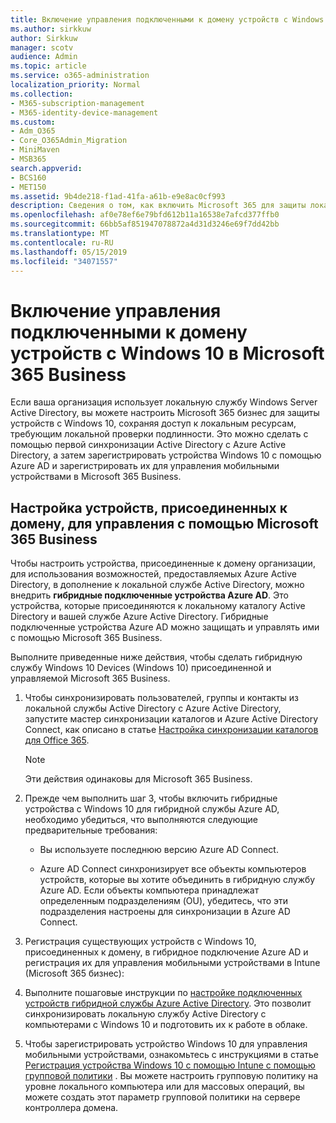 ```yaml
---
title: Включение управления подключенными к домену устройств с Windows 10 в Microsoft 365 Business
ms.author: sirkkuw
author: Sirkkuw
manager: scotv
audience: Admin
ms.topic: article
ms.service: o365-administration
localization_priority: Normal
ms.collection:
- M365-subscription-management
- M365-identity-device-management
ms.custom:
- Adm_O365
- Core_O365Admin_Migration
- MiniMaven
- MSB365
search.appverid:
- BCS160
- MET150
ms.assetid: 9b4de218-f1ad-41fa-a61b-e9e8ac0cf993
description: Сведения о том, как включить Microsoft 365 для защиты локальных подключенных устройств AD к Windows 10.
ms.openlocfilehash: af0e78ef6e79bfd612b11a16538e7afcd377ffb0
ms.sourcegitcommit: 66bb5af851947078872a4d31d3246e69f7dd42bb
ms.translationtype: MT
ms.contentlocale: ru-RU
ms.lasthandoff: 05/15/2019
ms.locfileid: "34071557"
---
```

# <a name="enable-domain-joined-windows-10-devices-to-be-managed-by-microsoft-365-business"></a>Включение управления подключенными к домену устройств с Windows 10 в Microsoft 365 Business

Если ваша организация использует локальную службу Windows Server Active Directory, вы можете настроить Microsoft 365 бизнес для защиты устройств с Windows 10, сохраняя доступ к локальным ресурсам, требующим локальной проверки подлинности. Это можно сделать с помощью первой синхронизации Active Directory с Azure Active Directory, а затем зарегистрировать устройства Windows 10 с помощью Azure AD и зарегистрировать их для управления мобильными устройствами в Microsoft 365 Business.
  
## <a name="set-up-domain-joined-devices-to-be-managed-by-microsoft-365-business"></a>Настройка устройств, присоединенных к домену, для управления с помощью Microsoft 365 Business

Чтобы настроить устройства, присоединенные к домену организации, для использования возможностей, предоставляемых Azure Active Directory, в дополнение к локальной службе Active Directory, можно внедрить **гибридные подключенные устройства Azure AD**. Это устройства, которые присоединяются к локальному каталогу Active Directory и вашей службе Azure Active Directory. Гибридные подключенные устройства Azure AD можно защищать и управлять ими с помощью Microsoft 365 Business. 
  
Выполните приведенные ниже действия, чтобы сделать гибридную службу Windows 10 Devices (Windows 10) присоединенной и управляемой Microsoft 365 Business.
  
1. Чтобы синхронизировать пользователей, группы и контакты из локальной службы Active Directory с Azure Active Directory, запустите мастер синхронизации каталогов и Azure Active Directory Connect, как описано в статье [Настройка синхронизации каталогов для Office 365](https://support.office.com/article/1b3b5318-6977-42ed-b5c7-96fa74b08846).
    
    > [!NOTE]
    > Эти действия одинаковы для Microsoft 365 Business. 
  
2. Прежде чем выполнить шаг 3, чтобы включить гибридные устройства с Windows 10 для гибридной службы Azure AD, необходимо убедиться, что выполняются следующие предварительные требования:

   - Вы используете последнюю версию Azure AD Connect.

   - Azure AD Connect синхронизирует все объекты компьютеров устройств, которые вы хотите объединить в гибридную службу Azure AD. Если объекты компьютера принадлежат определенным подразделениям (OU), убедитесь, что эти подразделения настроены для синхронизации в Azure AD Connect.
    
3. Регистрация существующих устройств с Windows 10, присоединенных к домену, в гибридное подключение Azure AD и регистрация их для управления мобильными устройствами в Intune (Microsoft 365 бизнес):
    
4. Выполните пошаговые инструкции по [настройке подключенных устройств гибридной службы Azure Active Directory](https://go.microsoft.com/fwlink/p/?linkid=872870). Это позволит синхронизировать локальную службу Active Directory с компьютерами с Windows 10 и подготовить их к работе в облаке.
    
5. Чтобы зарегистрировать устройство Windows 10 для управления мобильными устройствами, ознакомьтесь с инструкциями в статье [Регистрация устройства Windows 10 с помощью Intune с помощью групповой политики](https://go.microsoft.com/fwlink/p/?linkid=872871) . Вы можете настроить групповую политику на уровне локального компьютера или для массовых операций, вы можете создать этот параметр групповой политики на сервере контроллера домена.